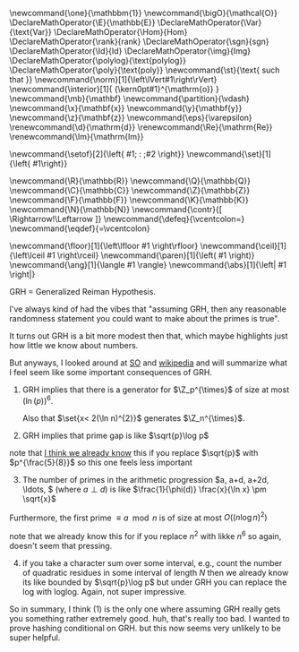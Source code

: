 \newcommand{\one}{\mathbbm{1}}
\newcommand{\bigO}{\mathcal{O}}
\DeclareMathOperator{\E}{\mathbb{E}}
\DeclareMathOperator{\Var}{\text{Var}}
\DeclareMathOperator{\Hom}{Hom}
\DeclareMathOperator{\rank}{rank}
\DeclareMathOperator{\sgn}{sgn}
\DeclareMathOperator{\Id}{Id}
\DeclareMathOperator{\img}{Img}
\DeclareMathOperator{\polylog}{\text{polylog}}
\DeclareMathOperator{\poly}{\text{poly}}
\newcommand{\st}{\text{ such that }}
\newcommand{\norm}[1]{\left\lVert#1\right\rVert}
\newcommand{\interior}[1]{ {\kern0pt#1}^{\mathrm{o}} }
\newcommand{\mb}{\mathbf}
\newcommand{\partition}{\vdash}
\newcommand{\x}{\mathbf{x}}
\newcommand{\y}{\mathbf{y}}
\newcommand{\z}{\mathbf{z}}
\newcommand{\eps}{\varepsilon}
\renewcommand{\d}{\mathrm{d}}
\renewcommand{\Re}{\mathrm{Re}}
\renewcommand{\Im}{\mathrm{Im}}

\newcommand{\setof}[2]{\left\{ #1\; : \;#2 \right\}}
\newcommand{\set}[1]{\left\{ #1\right\}}

\newcommand{\R}{\mathbb{R}}
\newcommand{\Q}{\mathbb{Q}}
\newcommand{\C}{\mathbb{C}}
\newcommand{\Z}{\mathbb{Z}}
\newcommand{\F}{\mathbb{F}}
\newcommand{\K}{\mathbb{K}}
\newcommand{\N}{\mathbb{N}}
\newcommand{\contr}{\[ \Rightarrow\!\Leftarrow \]}
\newcommand{\defeq}{\vcentcolon=}
\newcommand{\eqdef}{=\vcentcolon}

\newcommand{\floor}[1]{\left\lfloor #1 \right\rfloor}
\newcommand{\ceil}[1]{\left\lceil #1 \right\rceil}
\newcommand{\paren}[1]{\left( #1 \right)}
\newcommand{\ang}[1]{\langle #1 \rangle}
\newcommand{\abs}[1]{\left| #1 \right|}


GRH = Generalized Reiman Hypothesis. 

I've always kind of had the vibes that "assuming GRH, then any
reasonable randomness statement you could want to make about the primes is
true". 

It turns out GRH is a bit more modest then that, which maybe
highlights just how little we know about numbers. 

But anyways, I looked around at [SO](https://mathoverflow.net/questions/17209/consequences-of-the-riemann-hypothesis) and [wikipedia](https://en.wikipedia.org/wiki/Generalized_Riemann_hypothesis)
and will summarize what I feel seem like some important
consequences of GRH.

1. GRH implies that there is a generator for $\Z_p^{\times}$ of
   size at most $(\ln(p))^{6}$.

   Also that $\set{x< 2(\ln n)^{2}}$ generates $\Z_n^{\times}$.


2. GRH implies that prime gap is like $\sqrt{p}\log p$

note that [I think we already know](https://en.wikipedia.org/wiki/Prime_gap) this if you replace $\sqrt{p}$ with $p^{\frac{5}{8}}$
so this one feels less important

3. The number of primes in the arithmetic progression $a, a+d, a+2d, \ldots, $ (where  $a\perp d$) is like 
 $\frac{1}{\phi(d)} \frac{x}{\ln x} \pm \sqrt{x}$ 

 Furthermore, the first prime $\equiv a \mod n$ is of size at
 most  $O((n\log n)^{2})$

 note that we already know this for if you replace $n^{2}$ with
 likke $n^{6}$ so again, doesn't seem that pressing.


4. if you take a character sum over some interval, e.g., count
   the number of quadratic residues in some interval of length
   $N$ then we already know its like bounded by $\sqrt{p}\log p$
   but under GRH you can replace the log with loglog.
   Again, not super impressive. 


So in summary, I think (1) is the only one where assuming GRH
really gets you something rather extremely good. 
huh, that's really too bad. I wanted to prove hashing conditional
on GRH. but this now seems very unlikely to be super helpful.

